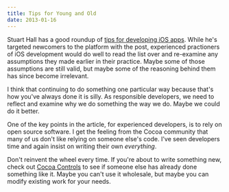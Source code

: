 ```yaml
---
title: Tips for Young and Old
date: 2013-01-16
---
```



Stuart Hall has a good roundup of [tips for developing iOS apps](http://stuartkhall.com/posts/ios-development-tips-i-would-want-if-i-was-starting-out-today). While he's targeted newcomers to the platform with the post, experienced practioners of iOS development would do well to read the list over and re-examine any assumptions they made earlier in their practice. Maybe some of those assumptions are still valid, but maybe some of the reasoning behind them has since become irrelevant.

I think that continuing to do something one particular way because that's how you've always done it is silly. As responsible developers, we need to reflect and examine why we do something the way we do. Maybe we could do it better.

One of the key points in the article, for experienced developers, is to rely on open source software. I get the feeling from the Cocoa community that many of us don't like relying on someone else's code. I've seen developers time and again insist on writing their own _everything_.

Don't reinvent the wheel every time. If you're about to write something new, check out [Cocoa Controls](http://www.cocoacontrols.com) to see if someone else has already done something like it. Maybe you can't use it wholesale, but maybe you can modify existing work for your needs.


  